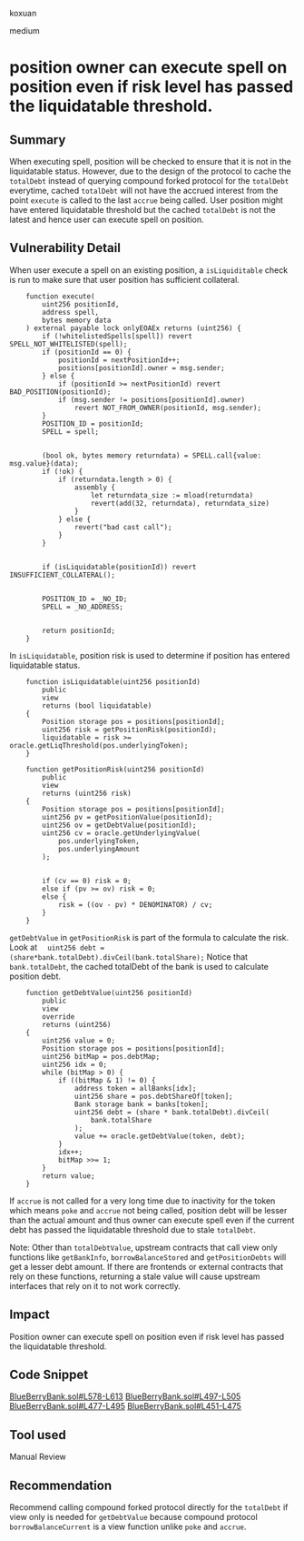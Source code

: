 koxuan

medium

# position owner can execute spell on position even if risk level has passed the liquidatable threshold.

## Summary
When executing spell, position will be checked to ensure that it is not in the liquidatable status. However, due to the design of the protocol to cache the `totalDebt` instead of querying compound forked protocol for the `totalDebt` everytime, cached `totalDebt` will not have the accrued interest from the point `execute` is called to the last `accrue` being called. User position might have entered liquidatable threshold but the cached `totalDebt` is not the latest and hence user can execute spell on position. 

## Vulnerability Detail

When user execute a spell on an existing position, a `isLiquiditable` check is run to make sure that user position has sufficient collateral.

```solidity
    function execute(
        uint256 positionId,
        address spell,
        bytes memory data
    ) external payable lock onlyEOAEx returns (uint256) {
        if (!whitelistedSpells[spell]) revert SPELL_NOT_WHITELISTED(spell);
        if (positionId == 0) {
            positionId = nextPositionId++;
            positions[positionId].owner = msg.sender;
        } else {
            if (positionId >= nextPositionId) revert BAD_POSITION(positionId);
            if (msg.sender != positions[positionId].owner)
                revert NOT_FROM_OWNER(positionId, msg.sender);
        }
        POSITION_ID = positionId;
        SPELL = spell;


        (bool ok, bytes memory returndata) = SPELL.call{value: msg.value}(data);
        if (!ok) {
            if (returndata.length > 0) {
                assembly {
                    let returndata_size := mload(returndata)
                    revert(add(32, returndata), returndata_size)
                }
            } else {
                revert("bad cast call");
            }
        }


        if (isLiquidatable(positionId)) revert INSUFFICIENT_COLLATERAL();


        POSITION_ID = _NO_ID;
        SPELL = _NO_ADDRESS;


        return positionId;
    }
```

In `isLiquidatable`, position risk is used to determine if position has entered liquidatable status.
```solidity
    function isLiquidatable(uint256 positionId)
        public
        view
        returns (bool liquidatable)
    {
        Position storage pos = positions[positionId];
        uint256 risk = getPositionRisk(positionId);
        liquidatable = risk >= oracle.getLiqThreshold(pos.underlyingToken);
    }
```

```solidity
    function getPositionRisk(uint256 positionId)
        public
        view
        returns (uint256 risk)
    {
        Position storage pos = positions[positionId];
        uint256 pv = getPositionValue(positionId);
        uint256 ov = getDebtValue(positionId);
        uint256 cv = oracle.getUnderlyingValue(
            pos.underlyingToken,
            pos.underlyingAmount
        );


        if (cv == 0) risk = 0;
        else if (pv >= ov) risk = 0;
        else {
            risk = ((ov - pv) * DENOMINATOR) / cv;
        }
    }
```
`getDebtValue` in `getPositionRisk` is part of the formula to calculate the risk. Look at `  uint256 debt = (share*bank.totalDebt).divCeil(bank.totalShare);` Notice that `bank.totalDebt`, the cached totalDebt of the bank is used to calculate position debt. 
 
```solidity
    function getDebtValue(uint256 positionId)
        public
        view
        override
        returns (uint256)
    {
        uint256 value = 0;
        Position storage pos = positions[positionId];
        uint256 bitMap = pos.debtMap;
        uint256 idx = 0;
        while (bitMap > 0) {
            if ((bitMap & 1) != 0) {
                address token = allBanks[idx];
                uint256 share = pos.debtShareOf[token];
                Bank storage bank = banks[token];
                uint256 debt = (share * bank.totalDebt).divCeil(
                    bank.totalShare
                );
                value += oracle.getDebtValue(token, debt);
            }
            idx++;
            bitMap >>= 1;
        }
        return value;
    }
```

If `accrue` is not called for a very long time due to inactivity for the token which means `poke` and `accrue` not being called, position debt will be lesser than the actual amount and thus owner can execute spell even if the current debt has passed the liquidatable threshold due to stale `totalDebt`.

Note:  Other than `totalDebtValue`, upstream contracts that call view only functions like `getBankInfo`, `borrowBalanceStored` and `getPositionDebts` will get a lesser debt amount. If there are frontends or external contracts that rely on these functions, returning a stale value will cause upstream interfaces that rely on it to not work correctly. 
   
## Impact
Position owner can execute spell on position even if risk level has passed the liquidatable threshold. 

## Code Snippet
[BlueBerryBank.sol#L578-L613](https://github.com/sherlock-audit/2023-02-blueberry/blob/main/contracts/BlueBerryBank.sol#L578-L613)
[BlueBerryBank.sol#L497-L505](https://github.com/sherlock-audit/2023-02-blueberry/blob/main/contracts/BlueBerryBank.sol#L497-L505)
[BlueBerryBank.sol#L477-L495](https://github.com/sherlock-audit/2023-02-blueberry/blob/main/contracts/BlueBerryBank.sol#L477-L495)
[BlueBerryBank.sol#L451-L475](https://github.com/sherlock-audit/2023-02-blueberry/blob/main/contracts/BlueBerryBank.sol#L451-L475)
## Tool used

Manual Review

## Recommendation

Recommend calling compound forked protocol directly for the `totalDebt` if  view only is needed for `getDebtValue` because compound protocol `borrowBalanceCurrent` is a view function unlike  `poke` and `accrue`.
